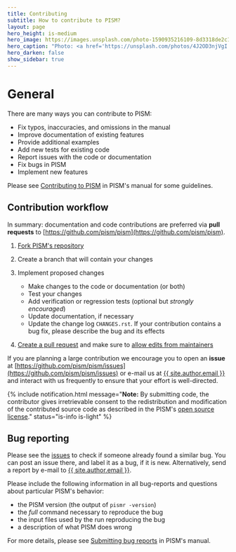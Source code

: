 ```yaml
---
title: Contributing
subtitle: How to contribute to PISM?
layout: page
hero_height: is-medium
hero_image: https://images.unsplash.com/photo-1590935216109-8d3318de2c1c
hero_caption: "Photo: <a href='https://unsplash.com/photos/4J2OD3njVgI'>M. Winkler / Unsplash</a>"
hero_darken: false
show_sidebar: true
---
```


# General

There are many ways you can contribute to PISM:

* Fix typos, inaccuracies, and omissions in the manual
* Improve documentation of existing features
* Provide additional examples
* Add new tests for existing code
* Report issues with the code or documentation
* Fix bugs in PISM
* Implement new features

Please see [Contributing to PISM](https://pism.github.io/pism/contributing/index.html) in PISM's manual for some guidelines.

## Contribution workflow

In summary: documentation and code contributions are preferred via **pull requests** to [https://github.com/pism/pism](https://github.com/pism/pism).

1. [Fork PISM's repository](https://help.github.com/en/articles/fork-a-repo)
1. Create a branch that will contain your changes
1. Implement proposed changes
    * Make changes to the code or documentation (or both)
    * Test your changes
    * Add verification or regression tests (optional but *strongly encouraged*)
    * Update documentation, if necessary
    * Update the change log ``CHANGES.rst``. If your contribution contains a bug fix, please describe the bug and its effects

1. [Create a pull request](https://help.github.com/en/articles/creating-a-pull-request) and make sure to [allow edits from maintainers](https://help.github.com/en/articles/allowing-changes-to-a-pull-request-branch-created-from-a-fork)

If you are planning a large contribution we encourage you to open an **issue** at [https://github.com/pism/pism/issues](https://github.com/pism/pism/issues) or e-mail us at <a href="mailto:{{ site.author.email }}">{{ site.author.email }}</a> and interact with us frequently to ensure that your effort is well-directed.

{% include notification.html message="**Note:** By submitting code, the contributor gives irretrievable consent to the redistribution and modification of the contributed source code as described in the PISM's [open source license](https://github.com/pism/pism/blob/master/COPYING)." status="is-info is-light" %}

## Bug reporting

Please see the [issues](https://github.com/pism/pism/issues) to check if someone already found a similar bug. You can post an issue there, and label it as a bug, if it is new. Alternatively, send a report by e-mail to <a href="mailto:{{ site.author.email }}">{{ site.author.email }}</a>.

Please include the following information in all bug-reports and questions about particular PISM's behavior:

- the PISM version (the output of ``pismr -version``)
- the *full* command necessary to reproduce the bug
- the input files used by the run reproducing the bug
- a description of what PISM does wrong

For more details, please see [Submitting bug reports](https://pism-docs.org/sphinx/contributing/bug-reporting.html) in PISM's manual.